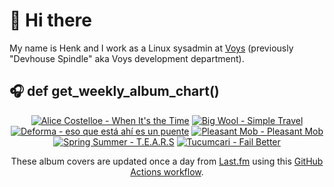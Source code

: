 # 👋 Hi there

My name is Henk and I work as a Linux sysadmin at <a href="https://www.voys.co/about/">Voys</a> (previously "Devhouse Spindle" aka Voys development department).

## 🎧 def get_weekly_album_chart()
<!-- lastfm -->
<p align="center"><a href="https://www.last.fm/music/Alice+Costelloe/When+It%27s+the+Time"><img src="https://lastfm.freetls.fastly.net/i/u/64s/cbe2a3db1147be51717fdd7c31467bec.png" title="Alice Costelloe - When It's the Time"></a> <a href="https://www.last.fm/music/Big+Wool/Simple+Travel"><img src="https://lastfm.freetls.fastly.net/i/u/64s/4e9df3bd4eacbc03840032f06b935c3a.jpg" title="Big Wool - Simple Travel"></a> <a href="https://www.last.fm/music/Deforma/eso+que+est%C3%A1+ah%C3%AD+es+un+puente"><img src="https://lastfm.freetls.fastly.net/i/u/64s/312d8c5cecd5e79030992a1380551491.jpg" title="Deforma - eso que está ahí es un puente"></a> <a href="https://www.last.fm/music/Pleasant+Mob/Pleasant+Mob"><img src="https://lastfm.freetls.fastly.net/i/u/64s/5047cedcbdbdf412e56ed63f2760f26f.jpg" title="Pleasant Mob - Pleasant Mob"></a> <a href="https://www.last.fm/music/Spring+Summer/T.E.A.R.S"><img src="https://lastfm.freetls.fastly.net/i/u/64s/80352d8395f1de7ebca703b7ddca8d53.jpg" title="Spring Summer - T.E.A.R.S"></a> <a href="https://www.last.fm/music/Tucumcari/Fail+Better"><img src="https://lastfm.freetls.fastly.net/i/u/64s/28a82f73f06c1c005d6681cb0362c03c.jpg" title="Tucumcari - Fail Better"></a> </p>

<p align="center">These album covers are updated once a day from <a href="https://www.last.fm/user/hbokh">Last.fm</a> using this <a href="https://github.com/marketplace/actions/lastfm-to-markdown">GitHub Actions workflow</a>.</p>
